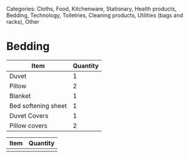 
Categories:
Cloths, Food, Kitchenware, Stationary, Health products, Bedding, Technology, Toiletries, Cleaning products, Utilities (bags and racks), Other

# Bedding

| Item                | Quantity |
| ------------------- | -------- |
| Duvet               | 1        |
| Pillow              | 2        |
| Blanket             | 1        |
| Bed softening sheet | 1        |
| Duvet Covers        | 1        |
| Pillow covers       | 2        |


| Item | Quantity |
| ---- | -------- |
|      |          |


